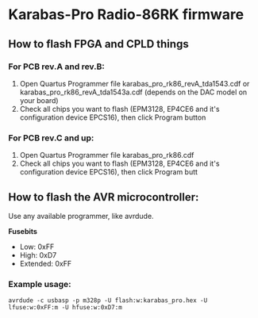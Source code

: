 # Karabas-Pro Radio-86RK firmware

## How to flash FPGA and CPLD things

### For PCB rev.A and rev.B:

1) Open Quartus Programmer file karabas_pro_rk86_revA_tda1543.cdf or karabas_pro_rk86_revA_tda1543a.cdf (depends on the DAC model on your board)
2) Check all chips you want to flash (EPM3128, EP4CE6 and it's configuration device EPCS16), then click Program button

### For PCB rev.C and up:

1) Open Quartus Programmer file karabas_pro_rk86.cdf
2) Check all chips you want to flash (EPM3128, EP4CE6 and it's configuration device EPCS16), then click Program butt

## How to flash the AVR microcontroller:

Use any available programmer, like avrdude.

**Fusebits**

- Low: 0xFF
- High: 0xD7
- Extended: 0xFF

### Example usage:

`avrdude -c usbasp -p m328p -U flash:w:karabas_pro.hex -U lfuse:w:0xFF:m -U hfuse:w:0xD7:m`
